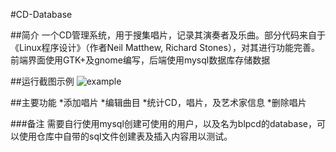#CD-Database

##简介
一个CD管理系统，用于搜集唱片，记录其演奏者及乐曲。部分代码来自于《Linux程序设计》（作者Neil Matthew, Richard Stones），对其进行功能完善。
前端界面使用GTK+及gnome编写，后端使用mysql数据库存储数据


##运行截图示例
![example](CD-Database/app_example.png)

##主要功能
*添加唱片
*编辑曲目
*统计CD，唱片，及艺术家信息
*删除唱片


###备注
需要自行使用mysql创建可使用的用户，以及名为blpcd的database，可以使用仓库中自带的sql文件创建表及插入内容用以测试。
